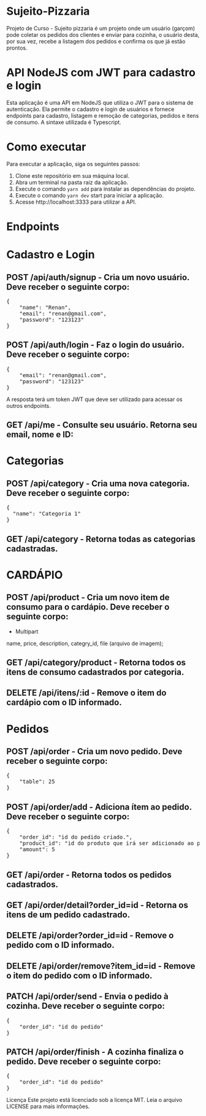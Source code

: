 # Sujeito-Pizzaria
Projeto de Curso - Sujeito pizzaria é um projeto onde um usuário (garçom) pode coletar os pedidos dos clientes e enviar para cozinha, o usuário desta, por sua vez, recebe a listagem dos pedidos e confirma os que já estão prontos.

# API NodeJS com JWT para cadastro e login

Esta aplicação é uma API em NodeJS que utiliza o JWT para o sistema de autenticação. Ela permite o cadastro e login de usuários e fornece endpoints para cadastro, listagem e remoção de categorias, pedidos e itens de consumo. A sintaxe utilizada é Typescript.

# Como executar
Para executar a aplicação, siga os seguintes passos:

1. Clone este repositório em sua máquina local.
2. Abra um terminal na pasta raiz da aplicação.
3. Execute o comando `yarn add` para instalar as dependências do projeto.
4. Execute o comando `yarn dev` start para iniciar a aplicação.
5. Acesse http://localhost:3333 para utilizar a API.

# Endpoints

# Cadastro e Login

## POST /api/auth/signup - Cria um novo usuário. Deve receber o seguinte corpo:

<pre>
{
	"name": "Renan",
	"email": "renan@gmail.com",
	"password": "123123"
}
</pre>

## POST /api/auth/login - Faz o login do usuário. Deve receber o seguinte corpo:

<pre>
{
	"email": "renan@gmail.com",
	"password": "123123"
}
</pre>

A resposta terá um token JWT que deve ser utilizado para acessar os outros endpoints.

## GET /api/me - Consulte seu usuário. Retorna seu email, nome e ID:





# Categorias

## POST /api/category - Cria uma nova categoria. Deve receber o seguinte corpo:

<pre>
{
  "name": "Categoria 1"
}
</pre>

## GET /api/category - Retorna todas as categorias cadastradas.

# CARDÁPIO

## POST /api/product - Cria um novo item de consumo para o cardápio. Deve receber o seguinte corpo:

- Multipart

name, price, description, categry_id, file (arquivo de imagem);

## GET /api/category/product - Retorna todos os itens de consumo cadastrados por categoria.

## DELETE /api/itens/:id - Remove o item do cardápio com o ID informado.

# Pedidos

## POST /api/order - Cria um novo pedido. Deve receber o seguinte corpo:

<pre>
{
	"table": 25
}
</pre>

## POST /api/order/add - Adiciona ítem ao pedido. Deve receber o seguinte corpo:

<pre>
{
	"order_id": "id do pedido criado.",
	"product_id": "id do produto que irá ser adicionado ao pedido",
	"amount": 5
}
</pre>


## GET /api/order - Retorna todos os pedidos cadastrados.

## GET /api/order/detail?order_id=id - Retorna os itens de um pedido cadastrado.

## DELETE /api/order?order_id=id - Remove o pedido com o ID informado.

## DELETE /api/order/remove?item_id=id - Remove o item do pedido com o ID informado.

## PATCH /api/order/send - Envia o pedido à cozinha. Deve receber o seguinte corpo:
<pre>
{
	"order_id": "id do pedido"
}
</pre>
## PATCH /api/order/finish - A cozinha finaliza o pedido. Deve receber o seguinte corpo:

<pre>
{
	"order_id": "id do pedido"
}
</pre>

Licença
Este projeto está licenciado sob a licença MIT. Leia o arquivo LICENSE para mais informações.
